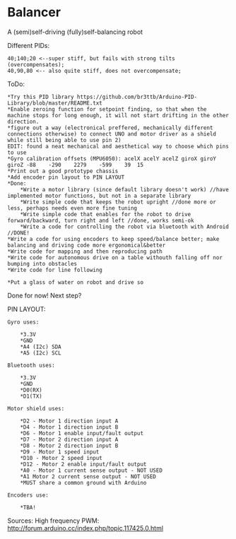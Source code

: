 # Balancer
A (semi)self-driving (fully)self-balancing robot

Different PIDs:

	40;140;20 <--super stiff, but fails with strong tilts (overcompensates);
	40,90,80 <-- also quite stiff, does not overcompensate;
	
	
ToDo:

	*Try this PID library https://github.com/br3ttb/Arduino-PID-Library/blob/master/README.txt
	*Enable zeroing function for setpoint finding, so that when the machine stops for long enough, it will not start drifting in the other direction.
	*figure out a way (electronical preffered, mechanically different connections otherwise) to connect UNO and motor driver as a shield while still being able to use pin 2)
	EDIT: found a neat mechanical and aesthetical way to choose which pins to use
	*Gyro calibration offsets (MPU6050): acelX acelY acelZ giroX giroY giroZ -88	-290	2279	-599	39	15
	*Print out a good prototype chassis
	*Add encoder pin layout to PIN LAYOUT
	*Done:
		*Write a motor library (since default library doesn't work) //have implemented motor functions, but not in a separate library
		*Write simple code that keeps the robot upright //done more or less, perhaps needs even more fine tuning
		*Write simple code that enables for the robot to drive forward/backward, turn right and left //done, works semi-ok
		*Write a code for controlling the robot via bluetooth with Android //DONE!
	*Write a code for using encoders to keep speed/balance better; make balancing and driving code more ergonomical&better
	*Write code for mapping and then reproducing path
	*Write code for autonomous drive on a table withouth falling off nor bumping into obstacles
	*Write code for line following
	
	*Put a glass of water on robot and drive so
	
	
Done for now! Next step?
	

PIN LAYOUT:
	
	Gyro uses:
	
		*3.3V
		*GND
		*A4 (I2c) SDA
		*A5 (I2c) SCL
	
	Bluetooth uses:
	
		*3.3V
		*GND
		*D0(RX)
		*D1(TX)
	
	Motor shield uses:
	
		*D2 - Motor 1 direction input A
		*D4 - Motor 1 direction input B
		*D6 - Motor 1 enable input/fault output
		*D7 - Motor 2 direction input A
		*D8 - Motor 2 direction input B
		*D9 - Motor 1 speed input
		*D10 - Motor 2 speed input
		*D12 - Motor 2 enable input/fault output
		*A0 - Motor 1 current sense output - NOT USED
		*A1 Motor 2 current sense output - NOT USED
		*MUST share a common ground with Arduino
	
	Encoders use:
	
		*TBA!
		

Sources:
	High frequency PWM:
		http://forum.arduino.cc/index.php/topic,117425.0.html
	
